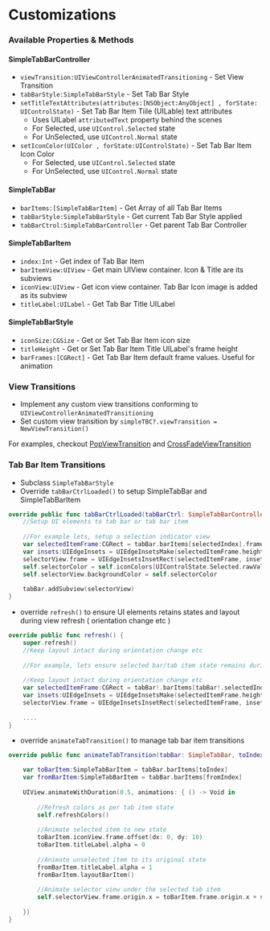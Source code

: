 # Customizations
### Available Properties & Methods
#### SimpleTabBarController
* `viewTransition:UIViewControllerAnimatedTransitioning` - Set View Transition
* `tabBarStyle:SimpleTabBarStyle` - Set Tab Bar Style
* `setTitleTextAttributes(attributes:[NSObject:AnyObject] , forState: UIControlState)` - Set Tab Bar Item Tiile (UILable) text attributes
  * Uses UILabel `attributedText` property behind the scenes 
  * For Selected, use `UIControl.Selected` state
  * For UnSelected, use `UIControl.Normal` state
* `setIconColor(UIColor , forState:UIControlState)` - Set Tab Bar Item Icon Color
  * For Selected, use `UIControl.Selected` state
  * For UnSelected, use `UIControl.Normal` state

#### SimpleTabBar
* `barItems:[SimpleTabBarItem]` - Get Array of all Tab Bar Items
* `tabBarStyle:SimpleTabBarStyle` - Get current Tab Bar Style applied
* `tabBarCtrol:SimpleTabBarController` - Get parent Tab Bar Controller

#### SimpleTabBarItem
* `index:Int` - Get index of Tab Bar Item
* `barItemView:UIView` - Get main UIView container. Icon & Title are its subviews
* `iconView:UIView` - Get icon view container. Tab Bar Icon image is added as its subview
* `titleLabel:UILabel` - Get Tab Bar Title UILabel

#### SimpleTabBarStyle
* `iconSize:CGSize` - Get or Set Tab Bar Item icon size
* `titleHeight` - Get or Set Tab Bar Item Title UILabel's frame height
* `barFrames:[CGRect]` - Get Tab Bar Item default frame values. Useful for animation


### View Transitions
* Implement any custom view transitions conforming to `UIViewControllerAnimatedTransitioning`
* Set custom view transition by `simpleTBC?.viewTransition = NewViewTransition()`

For examples, checkout [PopViewTransition](Pod/Classes/ViewTransitions/PopViewTransition.swift) and [CrossFadeViewTransition](Pod/Classes/ViewTransitions/CrossFadeViewTransition.swift)

### Tab Bar Item Transitions

* Subclass `SimpleTabBarStyle` 
* Override `tabBarCtrlLoaded()` to setup SimpleTabBar and SimpleTabBarItem

```swift
override public func tabBarCtrlLoaded(tabBarCtrl: SimpleTabBarController, tabBar: SimpleTabBar, selectedIndex: Int) {
    //Setup UI elements to tab bar or tab bar item
    
    //For example lets, setup a selection indicator view
    var selectedItemFrame:CGRect = tabBar.barItems[selectedIndex].frame
    var insets:UIEdgeInsets = UIEdgeInsetsMake(selectedItemFrame.height - selectorHeight, selectorSideInsets, 0, selectorSideInsets)
    selectorView.frame = UIEdgeInsetsInsetRect(selectedItemFrame, insets)
    self.selectorColor = self.iconColors[UIControlState.Selected.rawValue]
    self.selectorView.backgroundColor = self.selectorColor
    
    tabBar.addSubview(selectorView)
}

```

* override `refresh()` to ensure UI elements retains states and layout during view refresh ( orientation change etc )

```swift
override public func refresh() {
    super.refresh()
    //Keep layout intact during orientation change etc
    
    //For example, lets ensure selected bar/tab item state remains during refresh
    
    //Keep layout intact during orientation change etc
    var selectedItemFrame:CGRect = tabBar!.barItems[tabBar!.selectedIndex].frame
    var insets:UIEdgeInsets = UIEdgeInsetsMake(selectedItemFrame.height - selectorHeight, selectorSideInsets, 0, selectorSideInsets)
    selectorView.frame = UIEdgeInsetsInsetRect(selectedItemFrame, insets)
    
    ....
}
```

* override `animateTabTransition()` to manage tab bar item transitions

```swift
override public func animateTabTransition(tabBar: SimpleTabBar, toIndex: Int,fromIndex: Int) {

    var toBarItem:SimpleTabBarItem = tabBar.barItems[toIndex]
    var fromBarItem:SimpleTabBarItem = tabBar.barItems[fromIndex]
    
    UIView.animateWithDuration(0.5, animations: { () -> Void in
    
        //Refresh colors as per tab item state
        self.refreshColors()
        
        //Animate selected item to new state
        toBarItem.iconView.frame.offset(dx: 0, dy: 10)
        toBarItem.titleLabel.alpha = 0
        
        //Animate unselected item to its original state
        fromBarItem.titleLabel.alpha = 1
        fromBarItem.layoutBarItem()
        
        //Animate selector view under the selected tab item
        self.selectorView.frame.origin.x = toBarItem.frame.origin.x + self.selectorSideInsets
    
    })
}
```
